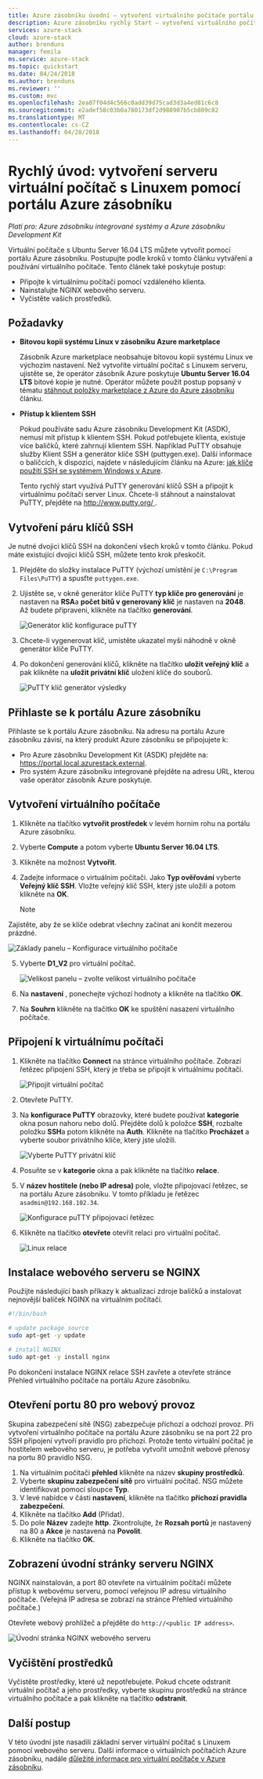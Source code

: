 ```yaml
---
title: Azure zásobníku úvodní – vytvoření virtuálního počítače portálu
description: Azure zásobníku rychlý Start – vytvoření virtuálního počítače s Linuxem pomocí portálu
services: azure-stack
cloud: azure-stack
author: brenduns
manager: femila
ms.service: azure-stack
ms.topic: quickstart
ms.date: 04/24/2018
ms.author: brenduns
ms.reviewer: ''
ms.custom: mvc
ms.openlocfilehash: 2ea07f04d4c566c0add39d75cad3d3a4ed81c6c8
ms.sourcegitcommit: e2adef58c03b0a780173df2d988907b5cb809c82
ms.translationtype: MT
ms.contentlocale: cs-CZ
ms.lasthandoff: 04/28/2018
---
```

# <a name="quickstart-create-a-linux-server-virtual-machine-with-the-azure-stack-portal"></a>Rychlý úvod: vytvoření serveru virtuální počítač s Linuxem pomocí portálu Azure zásobníku

*Platí pro: Azure zásobníku integrované systémy a Azure zásobníku Development Kit*

Virtuální počítače s Ubuntu Server 16.04 LTS můžete vytvořit pomocí portálu Azure zásobníku. Postupujte podle kroků v tomto článku vytváření a používání virtuálního počítače. Tento článek také poskytuje postup:

* Připojte k virtuálnímu počítači pomocí vzdáleného klienta.
* Nainstalujte NGINX webového serveru.
* Vyčistěte vašich prostředků.

## <a name="prerequisites"></a>Požadavky

* **Bitovou kopii systému Linux v zásobníku Azure marketplace**

   Zásobník Azure marketplace neobsahuje bitovou kopii systému Linux ve výchozím nastavení. Než vytvoříte virtuální počítač s Linuxem serveru, ujistěte se, že operátor zásobník Azure poskytuje **Ubuntu Server 16.04 LTS** bitové kopie je nutné. Operátor můžete použít postup popsaný v tématu [stáhnout položky marketplace z Azure do Azure zásobníku](../azure-stack-download-azure-marketplace-item.md) článku.

* **Přístup k klientem SSH**

   Pokud používáte sadu Azure zásobníku Development Kit (ASDK), nemusí mít přístup k klientem SSH. Pokud potřebujete klienta, existuje více balíčků, které zahrnují klientem SSH. Například PuTTY obsahuje služby Klient SSH a generátor klíče SSH (puttygen.exe). Další informace o balíčcích, k dispozici, najdete v následujícím článku na Azure: [jak klíče použití SSH se systémem Windows v Azure](https://docs.microsoft.com/azure/virtual-machines/linux/ssh-from-windows#windows-packages-and-ssh-clients).

   Tento rychlý start využívá PuTTY generování klíčů SSH a připojit k virtuálnímu počítači server Linux. Chcete-li stáhnout a nainstalovat PuTTY, přejděte na [ http://www.putty.org/ ](http://www.putty.org).

## <a name="create-an-ssh-key-pair"></a>Vytvoření páru klíčů SSH

Je nutné dvojici klíčů SSH na dokončení všech kroků v tomto článku. Pokud máte existující dvojici klíčů SSH, můžete tento krok přeskočit.

1. Přejděte do složky instalace PuTTY (výchozí umístění je ```C:\Program Files\PuTTY```) a spusťte ```puttygen.exe```.
2. Ujistěte se, v okně generátor klíče PuTTY **typ klíče pro generování** je nastaven na **RSA**a **počet bitů v generovaný klíč** je nastaven na **2048**. Až budete připraveni, klikněte na tlačítko **generování**.

   ![Generátor klíč konfigurace puTTY](media/azure-stack-quick-linux-portal/Putty01.PNG)

3. Chcete-li vygenerovat klíč, umístěte ukazatel myši náhodně v okně generátor klíče PuTTY.
4. Po dokončení generování klíčů, klikněte na tlačítko **uložit veřejný klíč** a pak klikněte na **uložit privátní klíč** uložení klíče do souborů.

   ![PuTTY klíč generátor výsledky](media/azure-stack-quick-linux-portal/Putty02.PNG)

## <a name="sign-in-to-the-azure-stack-portal"></a>Přihlaste se k portálu Azure zásobníku

Přihlaste se k portálu Azure zásobníku. Na adresu na portálu Azure zásobníku závisí, na který produkt Azure zásobníku se připojujete k:

* Pro Azure zásobníku Development Kit (ASDK) přejděte na: https://portal.local.azurestack.external.
* Pro systém Azure zásobníku integrované přejděte na adresu URL, kterou vaše operátor zásobník Azure poskytuje.

## <a name="create-the-virtual-machine"></a>Vytvoření virtuálního počítače

1. Klikněte na tlačítko **vytvořit prostředek** v levém horním rohu na portálu Azure zásobníku.

2. Vyberte **Compute** a potom vyberte **Ubuntu Server 16.04 LTS**.
3. Klikněte na možnost **Vytvořit**.

4. Zadejte informace o virtuálním počítači. Jako **Typ ověřování** vyberte **Veřejný klíč SSH**. Vložte veřejný klíč SSH, který jste uložili a potom klikněte na **OK**.

   >[!NOTE]
 Zajistěte, aby že se klíče odebrat všechny začínat ani končit mezerou prázdné.

   ![Základy panelu – Konfigurace virtuálního počítače](media/azure-stack-quick-linux-portal/linux-01.PNG)

5. Vyberte **D1_V2** pro virtuální počítač.

   ![Velikost panelu – zvolte velikost virtuálního počítače](media/azure-stack-quick-linux-portal/linux-02.PNG)

6. Na **nastavení** , ponechejte výchozí hodnoty a klikněte na tlačítko **OK**.

7. Na **Souhrn** klikněte na tlačítko **OK** ke spuštění nasazení virtuálního počítače.

## <a name="connect-to-the-virtual-machine"></a>Připojení k virtuálnímu počítači

1. Klikněte na tlačítko **Connect** na stránce virtuálního počítače. Zobrazí řetězec připojení SSH, který je třeba se připojit k virtuálnímu počítači.

   ![Připojit virtuální počítač](media/azure-stack-quick-linux-portal/linux-03.PNG)

2. Otevřete PuTTY.
3. Na **konfigurace PuTTY** obrazovky, které budete používat **kategorie** okna posun nahoru nebo dolů. Přejděte dolů k položce **SSH**, rozbalte položku **SSH**a potom klikněte na **Auth**. Klikněte na tlačítko **Procházet** a vyberte soubor privátního klíče, který jste uložili.

   ![Vyberte PuTTY privátní klíč](media/azure-stack-quick-linux-portal/Putty03.PNG)

4. Posuňte se v **kategorie** okna a pak klikněte na tlačítko **relace**.
5. V **název hostitele (nebo IP adresa)** pole, vložte připojovací řetězec, se na portálu Azure zásobníku. V tomto příkladu je řetězec ```asadmin@192.168.102.34```.

   ![Konfigurace puTTY připojovací řetězec](media/azure-stack-quick-linux-portal/Putty04.PNG)

6. Klikněte na tlačítko **otevřete** otevřít relaci pro virtuální počítač.

   ![Linux relace](media/azure-stack-quick-linux-portal/Putty05.PNG)

## <a name="install-the-nginx-web-server"></a>Instalace webového serveru se NGINX

Použijte následující bash příkazy k aktualizaci zdroje balíčků a instalovat nejnovější balíček NGINX na virtuálním počítači.

```bash
#!/bin/bash

# update package source
sudo apt-get -y update

# install NGINX
sudo apt-get -y install nginx
```

Po dokončení instalace NGINX relace SSH zavřete a otevřete stránce Přehled virtuálního počítače na portálu Azure zásobníku.

## <a name="open-port-80-for-web-traffic"></a>Otevření portu 80 pro webový provoz

Skupina zabezpečení sítě (NSG) zabezpečuje příchozí a odchozí provoz. Při vytvoření virtuálního počítače na portálu Azure zásobníku se na port 22 pro SSH připojení vytvoří pravidlo pro příchozí. Protože tento virtuální počítač je hostitelem webového serveru, je potřeba vytvořit umožnit webové přenosy na portu 80 pravidlo NSG.

1. Na virtuálním počítači **přehled** klikněte na název **skupiny prostředků**.
2. Vyberte **skupinu zabezpečení sítě** pro virtuální počítač. NSG můžete identifikovat pomocí sloupce **Typ**.
3. V levé nabídce v části **nastavení**, klikněte na tlačítko **příchozí pravidla zabezpečení**.
4. Klikněte na tlačítko **Add** (Přidat).
5. Do pole **Název** zadejte **http**. Zkontrolujte, že **Rozsah portů** je nastavený na 80 a **Akce** je nastavená na **Povolit**.
6. Klikněte na tlačítko **OK**.

## <a name="view-the-nginx-welcome-page"></a>Zobrazení úvodní stránky serveru NGINX

NGINX nainstalován, a port 80 otevřete na virtuálním počítači můžete přístup k webovému serveru, pomocí veřejnou IP adresu virtuálního počítače. (Veřejná IP adresa se zobrazí na stránce Přehled virtuálního počítače.)

Otevřete webový prohlížeč a přejděte do ```http://<public IP address>```.

![Úvodní stránka NGINX webového serveru](media/azure-stack-quick-linux-portal/linux-04.PNG)

## <a name="clean-up-resources"></a>Vyčištění prostředků

Vyčistěte prostředky, které už nepotřebujete. Pokud chcete odstranit virtuální počítač a jeho prostředky, vyberte skupinu prostředků na stránce virtuálního počítače a pak klikněte na tlačítko **odstranit**.

## <a name="next-steps"></a>Další postup

V této úvodní jste nasadili základní server virtuální počítač s Linuxem pomocí webového serveru. Další informace o virtuálních počítačích Azure zásobníku, nadále [důležité informace pro virtuální počítače v Azure zásobníku](azure-stack-vm-considerations.md).
